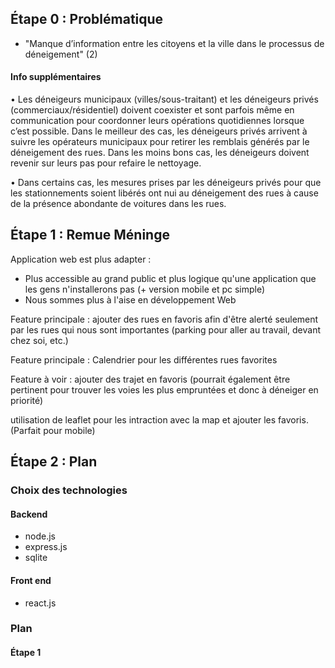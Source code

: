 ## Étape 0 : Problématique 
 - "Manque d’information entre les citoyens et la ville dans le processus de déneigement" (2)
#### Info supplémentaires 
•	Les déneigeurs municipaux (villes/sous-traitant) et les déneigeurs privés (commerciaux/résidentiel) doivent coexister et sont parfois même en communication pour coordonner leurs opérations quotidiennes lorsque c’est possible. Dans le meilleur des cas, les déneigeurs privés arrivent à suivre les opérateurs municipaux pour retirer les remblais générés par le déneigement des rues. Dans les moins bons cas, les déneigeurs doivent revenir sur leurs pas pour refaire le nettoyage.

•	Dans certains cas, les mesures prises par les déneigeurs privés pour que les stationnements soient libérés ont nui au déneigement des rues à cause de la présence abondante de voitures dans les rues.

## Étape 1 : Remue Méninge
Application web est plus adapter :
 - Plus accessible au grand public et plus logique qu'une application que les gens n'installerons pas (+ version mobile et pc simple)
 - Nous sommes plus à l'aise en développement Web

Feature principale : ajouter des rues en favoris afin d'être alerté seulement par les rues qui nous sont importantes (parking pour aller au travail, devant chez soi, etc.)
 
Feature principale : Calendrier pour les différentes rues favorites

Feature à voir : ajouter des trajet en favoris (pourrait également être pertinent pour trouver les voies les plus empruntées et donc à déneiger en priorité)

utilisation de leaflet pour les intraction avec la map et ajouter les favoris. (Parfait pour mobile)

## Étape 2 : Plan

### Choix des technologies 

#### Backend
 - node.js
 - express.js
 - sqlite

#### Front end
 - react.js
   
### Plan

#### Étape 1
